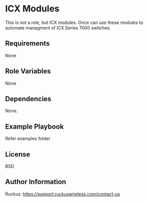 ICX Modules
=========

This is not a role, but ICX modules. Once can use these modules to automate managment of ICX Series 7000 switches.

Requirements
------------

None

Role Variables
--------------

None

Dependencies
------------

None.

Example Playbook
----------------

Refer examples folder

License
-------

BSD

Author Information
------------------

Ruckus: https://support.ruckuswireless.com/contact-us
